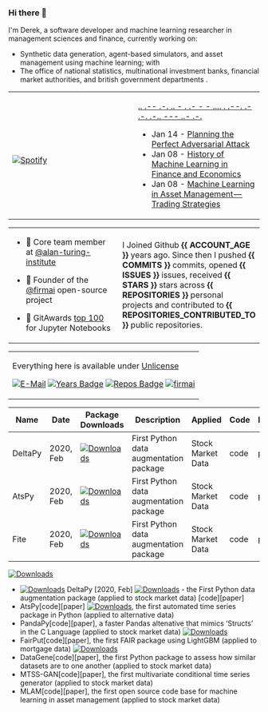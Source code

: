 ### Hi there 👋
I'm Derek, a software developer and machine learning researcher in management sciences and finance, currently working on:

 - Synthetic data generation, agent-based simulators, and asset management using machine learning; with
 - The office of national statistics, multinational investment banks, financial market authorities, and british government departments .

<table width="100%"> 
  <tr>
  <td width="50%">
      
&nbsp; <br> [![Spotify](https://novatorem-nu-seven.vercel.app/api/spotify)](https://open.spotify.com/user/1280520793)

  </td>
  <td width="50%">  
 
 [..    .-- .-. .. - .    .- -    - .... .    .--. .- .-. .-.. --- ..- .-.](https://theparlour.substack.com/)
 
 <!-- feed start -->
- Jan 14 - [Planning the Perfect Adversarial Attack](https://theparlour.substack.com/p/adversarial-attack-in-finance)
- Jan 08 - [History of Machine Learning in Finance and Economics](https://theparlour.substack.com/p/history-of-machine-learning-in-finance)
- Jan 08 - [Machine Learning in Asset Management&#8202;&#8212;&#8202;Trading Strategies](https://theparlour.substack.com/p/machine-learning-in-asset-management-trading-strategies-b7ae163e7809)
<!-- feed end -->

  </td>
  </table>
  
<table width="100%"> 
  <tr>
  <td width="50%">

- 👥 Core team member at [@alan-turing-institute](https://github.com/alan-turing-institute)

- 🧭 Founder of the [@firmai](https://github.com/firmai) open-source project

- 🦌 GitAwards [top 100](http://git-awards.com/users?language=jupyter_notebook) for Jupyter Notebooks

  </td>
  <td width="50%">
  
I Joined Github **{{ ACCOUNT_AGE }}** years ago. Since then I pushed **{{ COMMITS }}** commits, opened **{{ ISSUES }}** issues, received **{{ STARS }}** stars across **{{ REPOSITORIES }}** personal projects and contributed to **{{ REPOSITORIES_CONTRIBUTED_TO }}** public repositories.

  </td>
  </table>
  
<table width="100%"> 
  <tr>
  <td width="100%">

Everything here is available under [Unlicense](https://unlicense.org/)

  [![E-Mail](https://img.shields.io/badge/email-reveal-2a8?style=flat-square&logo=gmail&logoColor=white)](https://mailhide.io/e/3ZNzb8gi)
[![Years Badge](https://badges.pufler.dev/years/firmai)](https://badges.pufler.dev)
[![Repos Badge](https://badges.pufler.dev/repos/firmai)](https://badges.pufler.dev)
[![firmai](https://komarev.com/ghpvc/?username=firmai)](firmai.org)


  </td>

  </table>
  
  



| Name     | Date      | Package Downloads                                                                  | Description                            | Applied           | Code | Paper |
|----------|-----------|------------------------------------------------------------------------------------|----------------------------------------|-------------------|------|-------|
| DeltaPy  | 2020, Feb | [![Downloads](https://pepy.tech/badge/deltapy)](https://pepy.tech/project/deltapy) | First Python data augmentation package | Stock Market Data | code | paper |
| AtsPy    | 2020, Feb | [![Downloads](https://pepy.tech/badge/deltapy)](https://pepy.tech/project/deltapy) | First Python data augmentation package | Stock Market Data | code | paper |
| Fite     | 2020, Feb | [![Downloads](https://pepy.tech/badge/deltapy)](https://pepy.tech/project/deltapy) | First Python data augmentation package | Stock Market Data | code | paper |
[![Downloads](https://static.pepy.tech/personalized-badge/requests?period=total&units=abbreviation&left_color=lightgrey&right_color=grey&left_text=Downloads)](https://pepy.tech/project/requests)

- [![Downloads](https://static.pepy.tech/personalized-badge/requests?period=total&units=abbreviation&left_color=lightgrey&right_color=grey&left_text=Downloads)](https://pepy.tech/project/requests) DeltaPy [2020, Feb] [![Downloads](https://pepy.tech/badge/deltapy)](https://pepy.tech/project/deltapy) - the First Python data augmentation package (applied to stock market data) [code][paper]
- AtsPy[code][paper] [![Downloads](https://static.pepy.tech/personalized-badge/requests?period=total&units=abbreviation&left_color=lightgrey&right_color=grey&left_text=Downloads)](https://pepy.tech/project/requests), the first automated time series package in Python (applied to alternative data)
- PandaPy[code][paper], a faster Pandas altenative that mimics ‘Structs’ in the C Language (applied to stock market data) [![Downloads](https://static.pepy.tech/personalized-badge/requests?period=total&units=abbreviation&left_color=lightgrey&right_color=grey&left_text=Downloads)](https://pepy.tech/project/requests)
- FairPut[code][paper], the first FAIR package using LightGBM (applied to mortgage data) [![Downloads](https://static.pepy.tech/personalized-badge/requests?period=total&units=abbreviation&left_color=lightgrey&right_color=grey&left_text=Downloads)](https://pepy.tech/project/requests)
- DataGene[code][paper], the first Python package to assess how similar datasets are to one another (applied to stock market data)
- MTSS-GAN[code][paper], the first multivariate conditional time series generator (applied to stock market data)
- MLAM[code][paper], the first open source code base for machine learning in asset management (applied to stock market data)


<!--- - 👁️ Advisor at ... --->





                            



